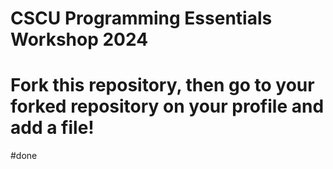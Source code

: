 # CSCU Programming Essentials Workshop 2024
# Fork this repository, then go to your forked repository on your profile and add a file!
#done
